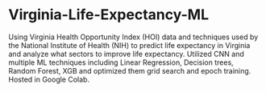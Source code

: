 # Virginia-Life-Expectancy-ML
Using Virginia Health Opportunity Index (HOI) data and techniques used by the National Institute of Health (NIH) to predict life expectancy in Virginia and analyze what sectors to improve life expectancy. Utilized CNN and multiple ML techniques including Linear Regression, Decision trees, Random Forest, XGB and optimized them grid search and epoch training. Hosted in Google Colab.
